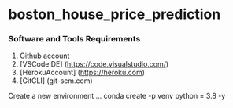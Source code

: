 # boston_house_price_prediction


### Software and Tools Requirements

1. [Github account](https://github.com)
2. [VSCodeIDE] (https://code.visualstudio.com/)
3. [HerokuAccount] (https://heroku.com)
4. [GitCLI] (git-scm.com)

Create a new environment
...
conda create -p venv python = 3.8 -y

 